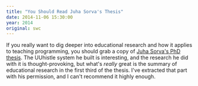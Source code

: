 ```yaml
---
title: "You Should Read Juha Sorva's Thesis"
date: 2014-11-06 15:30:00
year: 2014
original: swc
---
```

<p>
  If you really want to dig deeper into educational research and how it applies to teaching programming,
  you should grab a copy of
  <a href="http://lib.tkk.fi/Diss/2012/isbn9789526046266/isbn9789526046266.pdf">Juha Sorva's PhD thesis</a>.
  The UUhistle system he built is interesting,
  and the research he did with it is thought-provoking,
  but what's <em>really</em> great is the summary of educational research in the first third of the thesis.
  I've extracted that part
  with his permission,
  and I can't recommend it highly enough.
</p>
